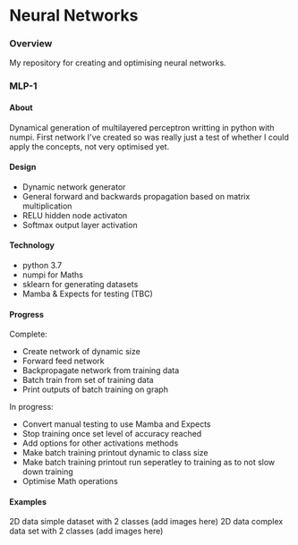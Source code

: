 # Neural Networks

### Overview

My repository for creating and optimising neural networks. 


### MLP-1

#### About
Dynamical generation of multilayered perceptron writting in python with numpi. First network I've created so was really just a test of whether I could apply the concepts, not very optimised yet.

#### Design
- Dynamic network generator
- General forward and backwards propagation based on matrix multiplication
- RELU hidden node activaton
- Softmax output layer activation

#### Technology

- python 3.7
- numpi for Maths
- sklearn for generating datasets
- Mamba & Expects for testing (TBC)

#### Progress

Complete:
- Create network of dynamic size
- Forward feed network
- Backpropagate network from training data
- Batch train from set of training data
- Print outputs of batch training on graph

In progress:
- Convert manual testing to use Mamba and Expects
- Stop training once set level of accuracy reached
- Add options for other activations methods 
- Make batch training printout dynamic to class size
- Make batch training printout run seperatley to training as to not slow down training
- Optimise Math operations

#### Examples

2D data simple dataset with 2 classes 
(add images here)
2D data complex data set with 2 classes
(add images here)
